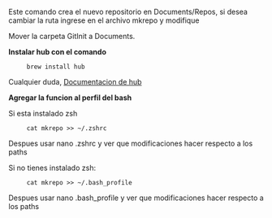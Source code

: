 Este comando crea el nuevo repositorio en Documents/Repos, si desea cambiar la ruta ingrese en el archivo mkrepo y modifique

Mover la carpeta GitInit a Documents.

**Instalar hub con el comando**

~~~
     brew install hub
~~~

Cualquier duda, [Documentacion de hub](https://github.com/github/hub)

**Agregar la funcion al perfil del bash**

Si esta instalado zsh
~~~
     cat mkrepo >> ~/.zshrc
~~~
Despues usar nano .zshrc y ver que modificaciones hacer respecto a los paths


Si no tienes instalado zsh:
~~~
     cat mkrepo >> ~/.bash_profile
~~~
Despues usar nano .bash_profile y ver que modificaciones hacer respecto a los paths
